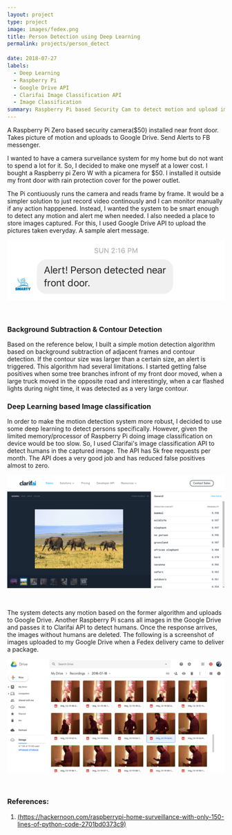 ```yaml
---
layout: project
type: project
image: images/fedex.png
title: Person Detection using Deep Learning
permalink: projects/person_detect

date: 2018-07-27
labels:
  - Deep Learning
  - Raspberry Pi
  - Google Drive API
  - Clarifai Image Classification API
  - Image Classification
summary: Raspberry Pi based Security Cam to detect motion and upload images to Google Drive
---
```

A Raspberry Pi Zero based security camera($50) installed near front door.
Takes picture of motion and uploads to Google Drive.
Send Alerts to FB messenger.

I wanted to have a camera surveilance system for my home but do not want to spend a lot for it. So, I decided to make one myself at a lower cost. I bought a Raspberry pi Zero W with a picamera for $50. I installed it outside my front door with rain protection cover for the power outlet.

The Pi contiuously runs the camera and reads frame by frame. It would be a simpler solution to just record video continously and I can monitor manually if any action happpened. Instead, I wanted the system to be smart enough to detect any motion and alert me when needed. I also needed a place to store images captured. For this, I used Google Drive API to upload the pictures taken everyday. A sample alert message.
<p align="center"><img class="ui medium center rounded image" src="../images/person_alert.png"></p><br/>

### Background Subtraction & Contour Detection
Based on the reference below, I built a simple motion detection algorithm based on background subtraction of adjacent frames and contour detection. If the contour size was larger than a certain size, an alert is triggered. This algorithm had several limitations. I started getting false positives when some tree branches infront of my front door moved, when a large truck moved in the opposite road and interestingly, when a car flashed lights during night time, it was detected as a very large contour.

### Deep Learning based Image classification
In order to make the motion detection system more robust, I decided to use some deep learning to detect persons specifically. However, given the limited memory/processor of Raspberry Pi doing image classification on device would be too slow. So, I used Clarifai's image classification API to detect humans in the captured image. The API has 5k free requests per month. The API does a very good job and has reduced false positives almost to zero.<br/>
<p align="center"><img class="ui medium center rounded image" src="../images/clarifai.png"></p><br/>

The system detects any motion based on the former algorithm and uploads to Google Drive. Another Raspberry Pi scans all images in the Google Drive and passes it to Clarifai API to detect humans. Once the response arrives, the images without humans are deleted. The following is a screenshot of images uploaded to my Google Drive when a Fedex delivery came to deliver a package.<br/>
<p align="center"><img class="ui medium center rounded image" src="../images/fedex.png"></p><br/>


### References:<br/>
1. [(https://hackernoon.com/raspberrypi-home-surveillance-with-only-150-lines-of-python-code-2701bd0373c9)](https://hackernoon.com/raspberrypi-home-surveillance-with-only-150-lines-of-python-code-2701bd0373c9)

